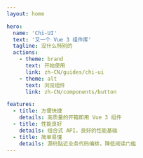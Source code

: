 ```yaml
---
layout: home

hero:
  name: 'Chi-UI'
  text: '又一个 Vue 3 组件库'
  tagline: 没什么特别的
  actions:
    - theme: brand
      text: 开始使用
      link: zh-CN/guides/chi-ui
    - theme: alt
      text: 浏览组件
      link: zh-CN/components/button

features:
  - title: 方便快捷
    details: 高质量的开箱即用 Vue 3 组件
  - title: 性能良好
    details: 组合式 API，良好的性能基础
  - title: 简单易懂
    details: 源码贴近业务代码编排，降低阅读门槛
---
```

